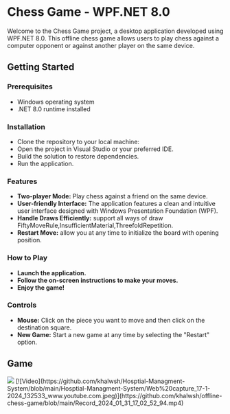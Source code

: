 # Chess Game - WPF.NET 8.0
Welcome to the Chess Game project, a desktop application developed using WPF.NET 8.0. This offline chess game allows users to play chess against a computer opponent or against another player on the same device.

## Getting Started

### Prerequisites
- Windows operating system
- .NET 8.0 runtime installed

### Installation
- Clone the repository to your local machine:
- Open the project in Visual Studio or your preferred IDE.
- Build the solution to restore dependencies.
- Run the application.

### Features
- __Two-player Mode:__ Play chess against a friend on the same device.
- __User-friendly Interface:__ The application features a clean and intuitive user interface designed with Windows Presentation Foundation (WPF).
- __Handle Draws Efficiently:__ support all ways of draw FiftyMoveRule,InsufficientMaterial,ThreefoldRepetition.
- __Restart Move:__ allow you at any time to initialize the board with opening position.

### How to Play
- __Launch the application.__
- __Follow the on-screen instructions to make your moves.__
- __Enjoy the game!__

### Controls
- __Mouse:__ Click on the piece you want to move and then click on the destination square.
- __New Game:__ Start a new game at any time by selecting the "Restart" option.

## Game 
<img src="https://github.com/khalwsh/offline-chess-game/blob/main/IMG-20240201-WA0061.jpg" width=600>
[![Video](https://github.com/khalwsh/Hosptial-Managment-System/blob/main/Hosptial-Managment-System/Web%20capture_17-1-2024_132533_www.youtube.com.jpeg)](https://github.com/khalwsh/offline-chess-game/blob/main/Record_2024_01_31_17_02_52_94.mp4)

